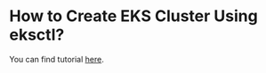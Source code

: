 # How to Create EKS Cluster Using eksctl?

You can find tutorial [here](https://khulnasoft.com/amazon/create-eks-cluster-using-eksctl/).
